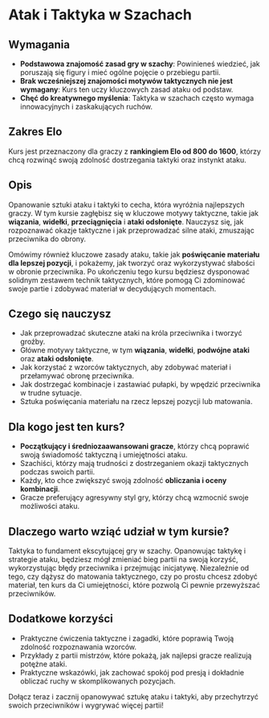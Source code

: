 # Atak i Taktyka w Szachach

## Wymagania

- **Podstawowa znajomość zasad gry w szachy**: Powinieneś wiedzieć, jak poruszają się figury i mieć ogólne pojęcie o przebiegu partii.
- **Brak wcześniejszej znajomości motywów taktycznych nie jest wymagany**: Kurs ten uczy kluczowych zasad ataku od podstaw.
- **Chęć do kreatywnego myślenia**: Taktyka w szachach często wymaga innowacyjnych i zaskakujących ruchów.

## Zakres Elo

Kurs jest przeznaczony dla graczy z **rankingiem Elo od 800 do 1600**, którzy chcą rozwinąć swoją zdolność dostrzegania taktyki oraz instynkt ataku.

## Opis

Opanowanie sztuki ataku i taktyki to cecha, która wyróżnia najlepszych graczy. W tym kursie zagłębisz się w kluczowe motywy taktyczne, takie jak **wiązania**, **widełki**, **przeciągnięcia** i **ataki odsłonięte**. Nauczysz się, jak rozpoznawać okazje taktyczne i jak przeprowadzać silne ataki, zmuszając przeciwnika do obrony.

Omówimy również kluczowe zasady ataku, takie jak **poświęcanie materiału dla lepszej pozycji**, i pokażemy, jak tworzyć oraz wykorzystywać słabości w obronie przeciwnika. Po ukończeniu tego kursu będziesz dysponować solidnym zestawem technik taktycznych, które pomogą Ci zdominować swoje partie i zdobywać materiał w decydujących momentach.

## Czego się nauczysz

- Jak przeprowadzać skuteczne ataki na króla przeciwnika i tworzyć groźby.
- Główne motywy taktyczne, w tym **wiązania**, **widełki**, **podwójne ataki** oraz **ataki odsłonięte**.
- Jak korzystać z wzorców taktycznych, aby zdobywać materiał i przełamywać obronę przeciwnika.
- Jak dostrzegać kombinacje i zastawiać pułapki, by wpędzić przeciwnika w trudne sytuacje.
- Sztuka poświęcania materiału na rzecz lepszej pozycji lub matowania.

## Dla kogo jest ten kurs?

- **Początkujący i średniozaawansowani gracze**, którzy chcą poprawić swoją świadomość taktyczną i umiejętności ataku.
- Szachiści, którzy mają trudności z dostrzeganiem okazji taktycznych podczas swoich partii.
- Każdy, kto chce zwiększyć swoją zdolność **obliczania i oceny kombinacji**.
- Gracze preferujący agresywny styl gry, którzy chcą wzmocnić swoje możliwości ataku.

## Dlaczego warto wziąć udział w tym kursie?

Taktyka to fundament ekscytującej gry w szachy. Opanowując taktykę i strategie ataku, będziesz mógł zmieniać bieg partii na swoją korzyść, wykorzystując błędy przeciwnika i przejmując inicjatywę. Niezależnie od tego, czy dążysz do matowania taktycznego, czy po prostu chcesz zdobyć materiał, ten kurs da Ci umiejętności, które pozwolą Ci pewnie przewyższać przeciwników.

## Dodatkowe korzyści

- Praktyczne ćwiczenia taktyczne i zagadki, które poprawią Twoją zdolność rozpoznawania wzorców.
- Przykłady z partii mistrzów, które pokażą, jak najlepsi gracze realizują potężne ataki.
- Praktyczne wskazówki, jak zachować spokój pod presją i dokładnie obliczać ruchy w skomplikowanych pozycjach.

Dołącz teraz i zacznij opanowywać sztukę ataku i taktyki, aby przechytrzyć swoich przeciwników i wygrywać więcej partii!
